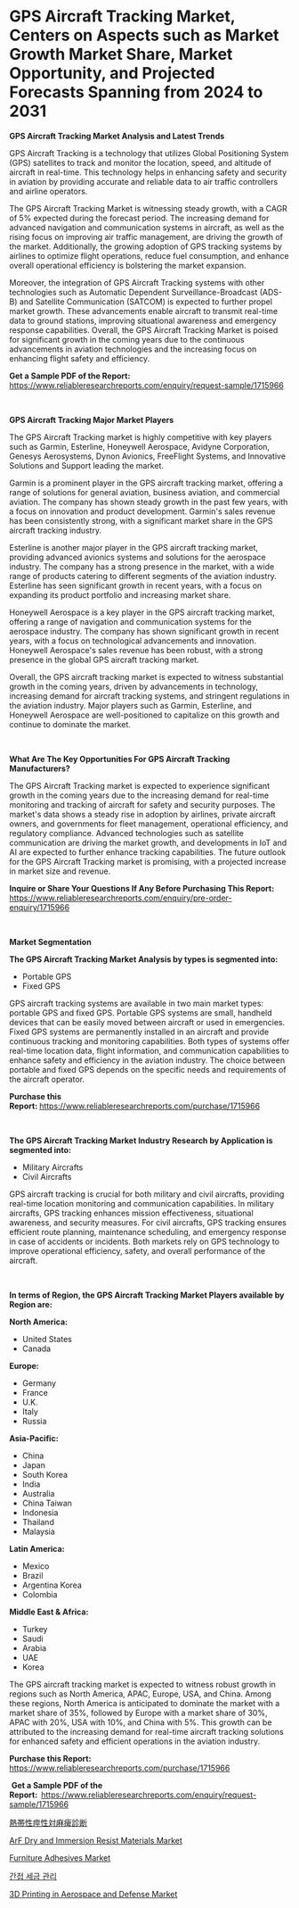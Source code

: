<p><h1>GPS Aircraft Tracking Market, Centers on Aspects such as Market Growth Market Share, Market Opportunity, and Projected Forecasts Spanning from 2024 to 2031</h1></p><p><strong>GPS Aircraft Tracking Market Analysis and Latest Trends</strong></p>
<p><p>GPS Aircraft Tracking is a technology that utilizes Global Positioning System (GPS) satellites to track and monitor the location, speed, and altitude of aircraft in real-time. This technology helps in enhancing safety and security in aviation by providing accurate and reliable data to air traffic controllers and airline operators.</p><p>The GPS Aircraft Tracking Market is witnessing steady growth, with a CAGR of 5% expected during the forecast period. The increasing demand for advanced navigation and communication systems in aircraft, as well as the rising focus on improving air traffic management, are driving the growth of the market. Additionally, the growing adoption of GPS tracking systems by airlines to optimize flight operations, reduce fuel consumption, and enhance overall operational efficiency is bolstering the market expansion.</p><p>Moreover, the integration of GPS Aircraft Tracking systems with other technologies such as Automatic Dependent Surveillance-Broadcast (ADS-B) and Satellite Communication (SATCOM) is expected to further propel market growth. These advancements enable aircraft to transmit real-time data to ground stations, improving situational awareness and emergency response capabilities. Overall, the GPS Aircraft Tracking Market is poised for significant growth in the coming years due to the continuous advancements in aviation technologies and the increasing focus on enhancing flight safety and efficiency.</p></p>
<p><strong>Get a Sample PDF of the Report:&nbsp;</strong> <a href="https://www.reliableresearchreports.com/enquiry/request-sample/1715966">https://www.reliableresearchreports.com/enquiry/request-sample/1715966</a></p>
<p>&nbsp;</p>
<p><strong>GPS Aircraft Tracking Major Market Players</strong></p>
<p><p>The GPS Aircraft Tracking market is highly competitive with key players such as Garmin, Esterline, Honeywell Aerospace, Avidyne Corporation, Genesys Aerosystems, Dynon Avionics, FreeFlight Systems, and Innovative Solutions and Support leading the market.</p><p>Garmin is a prominent player in the GPS aircraft tracking market, offering a range of solutions for general aviation, business aviation, and commercial aviation. The company has shown steady growth in the past few years, with a focus on innovation and product development. Garmin's sales revenue has been consistently strong, with a significant market share in the GPS aircraft tracking industry.</p><p>Esterline is another major player in the GPS aircraft tracking market, providing advanced avionics systems and solutions for the aerospace industry. The company has a strong presence in the market, with a wide range of products catering to different segments of the aviation industry. Esterline has seen significant growth in recent years, with a focus on expanding its product portfolio and increasing market share.</p><p>Honeywell Aerospace is a key player in the GPS aircraft tracking market, offering a range of navigation and communication systems for the aerospace industry. The company has shown significant growth in recent years, with a focus on technological advancements and innovation. Honeywell Aerospace's sales revenue has been robust, with a strong presence in the global GPS aircraft tracking market.</p><p>Overall, the GPS aircraft tracking market is expected to witness substantial growth in the coming years, driven by advancements in technology, increasing demand for aircraft tracking systems, and stringent regulations in the aviation industry. Major players such as Garmin, Esterline, and Honeywell Aerospace are well-positioned to capitalize on this growth and continue to dominate the market.</p></p>
<p>&nbsp;</p>
<p><strong>What Are The Key Opportunities For GPS Aircraft Tracking Manufacturers?</strong></p>
<p><p>The GPS Aircraft Tracking market is expected to experience significant growth in the coming years due to the increasing demand for real-time monitoring and tracking of aircraft for safety and security purposes. The market's data shows a steady rise in adoption by airlines, private aircraft owners, and governments for fleet management, operational efficiency, and regulatory compliance. Advanced technologies such as satellite communication are driving the market growth, and developments in IoT and AI are expected to further enhance tracking capabilities. The future outlook for the GPS Aircraft Tracking market is promising, with a projected increase in market size and revenue.</p></p>
<p><strong>Inquire or Share Your Questions If Any Before Purchasing This Report:</strong> <a href="https://www.reliableresearchreports.com/enquiry/pre-order-enquiry/1715966">https://www.reliableresearchreports.com/enquiry/pre-order-enquiry/1715966</a></p>
<p>&nbsp;</p>
<p><strong>Market Segmentation</strong></p>
<p><strong>The GPS Aircraft Tracking Market Analysis by types is segmented into:</strong></p>
<p><ul><li>Portable GPS</li><li>Fixed GPS</li></ul></p>
<p><p>GPS aircraft tracking systems are available in two main market types: portable GPS and fixed GPS. Portable GPS systems are small, handheld devices that can be easily moved between aircraft or used in emergencies. Fixed GPS systems are permanently installed in an aircraft and provide continuous tracking and monitoring capabilities. Both types of systems offer real-time location data, flight information, and communication capabilities to enhance safety and efficiency in the aviation industry. The choice between portable and fixed GPS depends on the specific needs and requirements of the aircraft operator.</p></p>
<p><strong>Purchase this Report:&nbsp;</strong><a href="https://www.reliableresearchreports.com/purchase/1715966">https://www.reliableresearchreports.com/purchase/1715966</a></p>
<p>&nbsp;</p>
<p><strong>The GPS Aircraft Tracking Market Industry Research by Application is segmented into:</strong></p>
<p><ul><li>Military Aircrafts</li><li>Civil Aircrafts</li></ul></p>
<p><p>GPS aircraft tracking is crucial for both military and civil aircrafts, providing real-time location monitoring and communication capabilities. In military aircrafts, GPS tracking enhances mission effectiveness, situational awareness, and security measures. For civil aircrafts, GPS tracking ensures efficient route planning, maintenance scheduling, and emergency response in case of accidents or incidents. Both markets rely on GPS technology to improve operational efficiency, safety, and overall performance of the aircraft.</p></p>
<p>&nbsp;</p>
<p><strong>In terms of Region, the GPS Aircraft Tracking Market Players available by Region are:</strong></p>
<p>
    <p> <strong> North America: </strong>
        <ul>
            <li>United States</li>
            <li>Canada</li>
        </ul>
        </p> 
    <p> <strong> Europe: </strong>
        <ul>
            <li>Germany</li>
            <li>France</li>
            <li>U.K.</li>
            <li>Italy</li>
            <li>Russia</li>
        </ul>
        </p> 
    <p> <strong> Asia-Pacific: </strong>
        <ul>
            <li>China</li>
            <li>Japan</li>
            <li>South Korea</li>
            <li>India</li>
            <li>Australia</li>
            <li>China Taiwan</li>
            <li>Indonesia</li>
            <li>Thailand</li>
            <li>Malaysia</li>
        </ul>
        </p> 
    <p> <strong> Latin America: </strong>
        <ul>
            <li>Mexico</li>
            <li>Brazil</li>
            <li>Argentina Korea</li>
            <li>Colombia</li>
        </ul>
        </p> 
    <p> <strong> Middle East & Africa: </strong>
        <ul>
            <li>Turkey</li>
            <li>Saudi</li>
            <li>Arabia</li>
            <li>UAE</li>
            <li>Korea</li>
        </ul>
    </p>
    </p>
<p><p>The GPS aircraft tracking market is expected to witness robust growth in regions such as North America, APAC, Europe, USA, and China. Among these regions, North America is anticipated to dominate the market with a market share of 35%, followed by Europe with a market share of 30%, APAC with 20%, USA with 10%, and China with 5%. This growth can be attributed to the increasing demand for real-time aircraft tracking solutions for enhanced safety and efficient operations in the aviation industry.</p></p>
<p><strong>Purchase this Report: </strong><a href="https://www.reliableresearchreports.com/purchase/1715966">https://www.reliableresearchreports.com/purchase/1715966</a></p>
<p>&nbsp;<strong>Get a Sample PDF of the Report:&nbsp;&nbsp;</strong><a href="https://www.reliableresearchreports.com/enquiry/request-sample/1715966">https://www.reliableresearchreports.com/enquiry/request-sample/1715966</a></p>
<p><strong></strong></p>
<p><p><a href="https://medium.com/@entelabrahimi1961/%E7%86%B1%E5%B8%AF%E7%97%99%E6%94%A3%E6%80%A7%E5%9B%9B%E8%82%A2%E4%B8%8D%E5%85%A8%E8%A8%BA%E6%96%AD%E5%B8%82%E5%A0%B4-%E5%B8%82%E5%A0%B4%E3%81%AEcagr-%E5%B8%82%E5%A0%B4%E3%83%88%E3%83%AC%E3%83%B3%E3%83%89-%E6%88%90%E9%95%B7%E6%88%A6%E7%95%A5%E3%81%AB%E9%96%A2%E3%81%99%E3%82%8B%E6%B4%9E%E5%AF%9F-d498025b06aa">熱帯性痙性対麻痺診断</a></p><p><a href="https://butternut-bug-553.notion.site/ArF-Dry-and-Immersion-Resist-Materials-Market-Research-Report-Provides-Critical-Insights-that-can-he-28fdaf72d2504f99b58c653d2d7552fa">ArF Dry and Immersion Resist Materials Market</a></p><p><a href="https://view.publitas.com/reportprime-1/furniture-adhesives-market-challenges-opportunities-and-growth-drivers-and-major-market-players-forecasted-for-period-from-2024-2031/">Furniture Adhesives Market</a></p><p><a href="https://medium.com/@frankpeters35/%EA%B0%84%EC%A0%91-%EC%84%B8%EB%AC%B4-%EA%B4%80%EB%A6%AC-%EC%8B%9C%EC%9E%A5-%EC%8B%9C%EC%9E%A5-%EC%A0%90%EC%9C%A0%EC%9C%A8-%EC%8B%9C%EC%9E%A5-%EB%8F%99%ED%96%A5-%EB%B0%8F-%EB%AF%B8%EB%9E%98-%EC%84%B1%EC%9E%A5-%ED%83%90%EC%83%89-c6779b33c6b1">간접 세금 관리</a></p><p><a href="https://view.publitas.com/reportprime-1/3d-printing-in-aerospace-and-defense-market-size-evaluating-its-market-trends-growth-and-projections-2024-2031/">3D Printing in Aerospace and Defense Market</a></p></p>